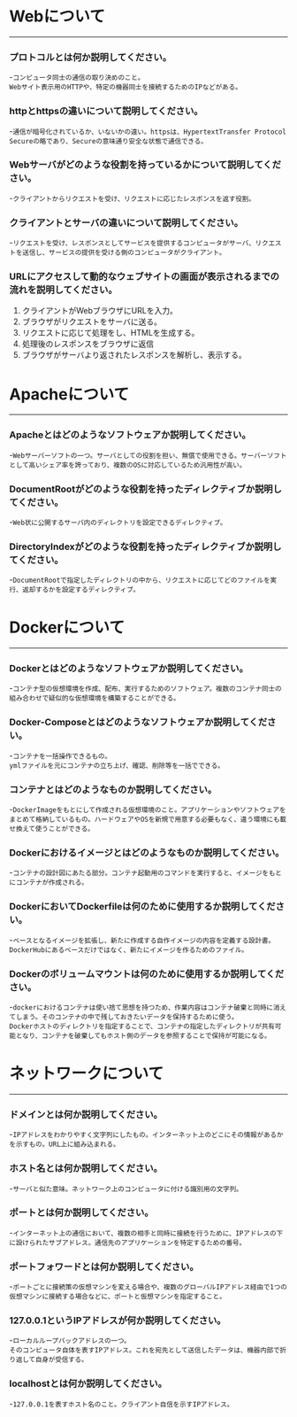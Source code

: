 # Webについて
---
### プロトコルとは何か説明してください。
-`コンピュータ同士の通信の取り決めのこと。`<br>`Webサイト表示用のHTTPや、特定の機器同士を接続するためのIPなどがある。`



### httpとhttpsの違いについて説明してください。
-`通信が暗号化されているか、いないかの違い。httpsは、HypertextTransfer Protocol Secureの略であり、Secureの意味通り安全な状態で通信できる。`


### Webサーバがどのような役割を持っているかについて説明してください。
-`クライアントからリクエストを受け、リクエストに応じたレスポンスを返す役割。`


### クライアントとサーバの違いについて説明してください。
-`リクエストを受け、レスポンスとしてサービスを提供するコンピュータがサーバ、リクエストを送信し、サービスの提供を受ける側のコンピュータがクライアント。`


### URLにアクセスして動的なウェブサイトの画面が表示されるまでの流れを説明してください。
1. クライアントがWebブラウザにURLを入力。
2. ブラウザがリクエストをサーバに送る。
3. リクエストに応じて処理をし、HTMLを生成する。
4. 処理後のレスポンスをブラウザに返信
5. ブラウザがサーバより返されたレスポンスを解析し、表示する。



# Apacheについて
---
### Apacheとはどのようなソフトウェアか説明してください。
-`Webサーバーソフトの一つ。サーバとしての役割を担い、無償で使用できる。サーバーソフトとして高いシェア率を誇っており、複数のOSに対応しているため汎用性が高い。`



### DocumentRootがどのような役割を持ったディレクティブか説明してください。
-`Web状に公開するサーバ内のディレクトリを設定できるディレクティブ。`


### DirectoryIndexがどのような役割を持ったディレクティブか説明してください。
-`DocumentRootで指定したディレクトリの中から、リクエストに応じてどのファイルを実行、返却するかを設定するディレクティブ。`




# Dockerについて
---
### Dockerとはどのようなソフトウェアか説明してください。
-`コンテナ型の仮想環境を作成、配布、実行するためのソフトウェア。複数のコンテナ同士の組み合わせで疑似的な仮想環境を構築することができる。`


### Docker-Composeとはどのようなソフトウェアか説明してください。
-`コンテナを一括操作できるもの。`<br>`ymlファイルを元にコンテナの立ち上げ、確認、削除等を一括でできる。`


### コンテナとはどのようなものか説明してください。
-`DockerImageをもとにして作成される仮想環境のこと。アプリケーションやソフトウェアをまとめて格納しているもの。ハードウェアやOSを新規で用意する必要もなく、違う環境にも載せ換えて使うことができる。`


### Dockerにおけるイメージとはどのようなものか説明してください。
-`コンテナの設計図にあたる部分。コンテナ起動用のコマンドを実行すると、イメージをもとにコンテナが作成される。`


### DockerにおいてDockerfileは何のために使用するか説明してください。
-`ベースとなるイメージを拡張し、新たに作成する自作イメージの内容を定義する設計書。`<br>`DockerHubにあるベースだけではなく、新たにイメージを作るためのファイル。`


### Dockerのボリュームマウントは何のために使用するか説明してください。
-`dockerにおけるコンテナは使い捨て思想を持つため、作業内容はコンテナ破棄と同時に消えてしまう。そのコンテナの中で残しておきたいデータを保持するために使う。`<br>`Dockerホストのディレクトリを指定することで、コンテナの指定したディレクトリが共有可能となり、コンテナを破棄してもホスト側のデータを参照することで保持が可能になる。`



# ネットワークについて
---
### ドメインとは何か説明してください。
-`IPアドレスをわかりやすく文字列にしたもの。インターネット上のどこにその情報があるかを示すもの。URL上に組み込まれる。`


### ホスト名とは何か説明してください。
-`サーバと似た意味。ネットワーク上のコンピュータに付ける識別用の文字列。`


### ポートとは何か説明してください。
-`インターネット上の通信において、複数の相手と同時に接続を行うために、IPアドレスの下に設けられたサブアドレス。通信先のアプリケーションを特定するための番号。`


### ポートフォワードとは何か説明してください。
-`ポートごとに接続策の仮想マシンを変える場合や、複数のグローバルIPアドレス経由で1つの仮想マシンに接続する場合などに、ポートと仮想マシンを指定すること。`


### 127.0.0.1というIPアドレスが何か説明してください。
-`ローカルループバックアドレスの一つ。`<br>`そのコンピュータ自体を表すIPアドレス。これを宛先として送信したデータは、機器内部で折り返して自身が受信する。`


### localhostとは何か説明してください。
-`127.0.0.1を表すホスト名のこと。クライアント自信を示すIPアドレス。`



